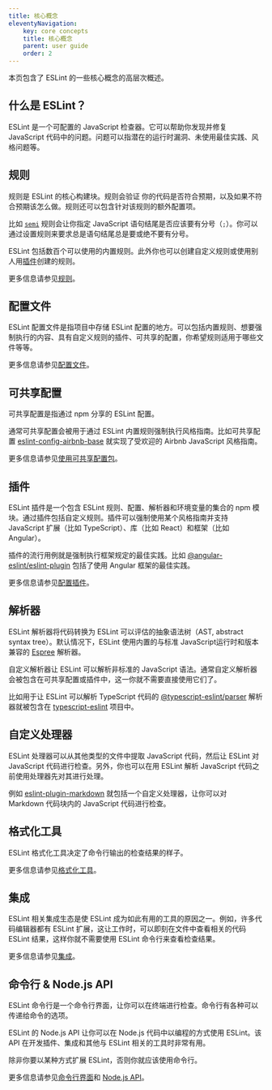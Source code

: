 ```yaml
---
title: 核心概念
eleventyNavigation:
    key: core concepts
    title: 核心概念
    parent: user guide
    order: 2
---
```


本页包含了 ESLint 的一些核心概念的高层次概述。

## 什么是 ESLint？

ESLint 是一个可配置的 JavaScript 检查器。它可以帮助你发现并修复 JavaScript 代码中的问题。问题可以指潜在的运行时漏洞、未使用最佳实践、风格问题等。

## 规则

规则是 ESLint 的核心构建块。规则会验证 你的代码是否符合预期，以及如果不符合预期该怎么做。规则还可以包含针对该规则的额外配置项。

比如 [`semi`](../rules/semi) 规则会让你指定 JavaScript 语句结尾是否应该要有分号（`;`）。你可以通过设置规则来要求总是语句结尾总是要或绝不要有分号。

ESLint 包括数百个可以使用的内置规则。此外你也可以创建自定义规则或使用别人用[插件](#插件)创建的规则。

更多信息请参见[规则](../rules/)。

## 配置文件

ESLint 配置文件是指项目中存储 ESLint 配置的地方。可以包括内置规则、想要强制执行的内容、具有自定义规则的插件、可共享的配置，你希望规则适用于哪些文件等等。

更多信息请参见[配置文件](./configure/configuration-files)。

## 可共享配置

可共享配置是指通过 npm 分享的 ESLint 配置。

通常可共享配置会被用于通过 ESLint 内置规则强制执行风格指南。比如可共享配置 [eslint-config-airbnb-base](https://www.npmjs.com/package/eslint-config-airbnb-base) 就实现了受欢迎的 Airbnb JavaScript 风格指南。

更多信息请参见[使用可共享配置包](./configure/configuration-files#使用可共享配置包)。

## 插件

ESLint 插件是一个包含 ESLint 规则、配置、解析器和环境变量的集合的 npm 模块。通过插件包括自定义规则。插件可以强制使用某个风格指南并支持 JavaScript 扩展（比如 TypeScript）、库（比如 React）和框架（比如 Angular）。

插件的流行用例就是强制执行框架规定的最佳实践。比如 [@angular-eslint/eslint-plugin](https://www.npmjs.com/package/@angular-eslint/eslint-plugin) 包括了使用 Angular 框架的最佳实践。

更多信息请参见[配置插件](./configure/plugins)。

## 解析器

ESLint 解析器将代码转换为 ESLint 可以评估的抽象语法树（AST, abstract syntax tree）。默认情况下，ESLint 使用内置的与标准 JavaScript运行时和版本兼容的 [Espree](https://github.com/eslint/espree) 解析器。

自定义解析器让 ESLint 可以解析非标准的 JavaScript 语法。通常自定义解析器会被包含在可共享配置或插件中，这一你就不需要直接使用它们了。

比如用于让 ESLint 可以解析 TypeScript 代码的 [@typescript-eslint/parser](https://www.npmjs.com/package/@typescript-eslint/parser) 解析器就被包含在 [typescript-eslint](https://github.com/typescript-eslint/typescript-eslint) 项目中。

## 自定义处理器

ESLint 处理器可以从其他类型的文件中提取 JavaScript 代码，然后让 ESLint 对 JavaScript 代码进行检查。另外，你也可以在用 ESLint 解析 JavaScript 代码之前使用处理器先对其进行处理。

例如 [eslint-plugin-markdown](https://github.com/eslint/eslint-plugin-markdown) 就包括一个自定义处理器，让你可以对 Markdown 代码块内的 JavaScript 代码进行检查。

## 格式化工具

ESLint 格式化工具决定了命令行输出的检查结果的样子。

更多信息请参见[格式化工具](./formatters/)。

## 集成

ESLint 相关集成生态是使 ESLint 成为如此有用的工具的原因之一。例如，许多代码编辑器都有 ESLint 扩展，这让工作时，可以即刻在文件中查看相关的代码 ESLint 结果，这样你就不需要使用 ESLint 命令行来查看检查结果。

更多信息请参见[集成](./integrations)。

## 命令行 & Node.js API

ESLint 命令行是一个命令行界面，让你可以在终端进行检查。命令行有各种可以传递给命令的选项。

ESLint 的 Node.js API 让你可以在 Node.js 代码中以编程的方式使用 ESLint。该 API 在开发插件、集成和其他与 ESLint 相关的工具时非常有用。

除非你要以某种方式扩展 ESLint，否则你就应该使用命令行。

更多信息请参见[命令行界面](./command-line-interface)和 [Node.js API](../integrate/nodejs-api)。
